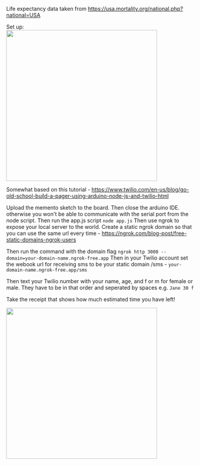 Life expectancy data taken from https://usa.mortality.org/national.php?national=USA

Set up:\
<img src="https://github.com/amymc/memento-mori/assets/1708243/654edb66-6499-4b3d-91e9-99093e1267e5" data-canonical-src="(https://github.com/amymc/memento-mori/assets/1708243/654edb66-6499-4b3d-91e9-99093e1267e5)" width="400" />

Somewhat based on this tutorial - https://www.twilio.com/en-us/blog/go-old-school-build-a-pager-using-arduino-node-js-and-twilio-html

Upload the memento sketch to the board.
Then close the arduino IDE. otherwise you won't be able to communicate with the serial port from the node script.
Then run the app.js script `node app.js`
Then use ngrok to expose your local server to the world. Create a static ngrok domain so that you can use the same url every time - https://ngrok.com/blog-post/free-static-domains-ngrok-users

Then run the command with the domain flag `ngrok http 3000 --domain=your-domain-name.ngrok-free.app`
Then in your Twilio account set the webook url for receiving sms to be your static domain /sms - `your-domain-name.ngrok-free.app/sms`

Then text your Twilio number with your name, age, and f or m for female or male. They have to be in that order and seperated by spaces
e.g. `Jane 30 f`

Take the receipt that shows how much estimated time you have left!

<img src="https://github.com/amymc/memento-mori/assets/1708243/8860e294-d8fd-4634-b973-d555ff25adca" data-canonical-src="(https://github.com/amymc/memento-mori/assets/1708243/654edb66-6499-4b3d-91e9-99093e1267e5)" width="400" />
